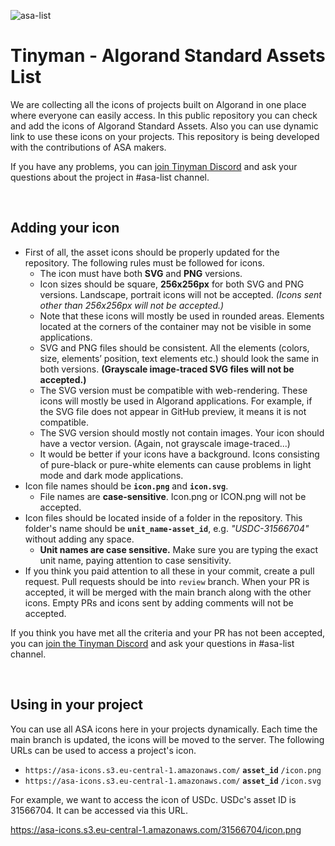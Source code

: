 ![asa-list](https://user-images.githubusercontent.com/64005663/151940730-7aec2e05-c4f5-42af-ada3-b35c614826fd.png)

# Tinyman - Algorand Standard Assets List

We are collecting all the icons of projects built on Algorand in one place where everyone can easily access. In this public repository you can check and add the icons of Algorand Standard Assets. Also you can use dynamic link to use these icons on your projects. This repository is being developed with the contributions of ASA makers.

If you have any problems, you can [join Tinyman Discord](https://discord.com/invite/wvHnAdmEv6) and ask your questions about the project in #asa-list channel.

&nbsp;

## Adding your icon

-   First of all, the asset icons should be properly updated for the repository. The following rules must be followed for icons.
    -   The icon must have both **SVG** and **PNG** versions.
    -   Icon sizes should be square, **256x256px** for both SVG and PNG versions. Landscape, portrait icons will not be accepted. *(Icons sent other than 256x256px will not be accepted.)*
    -   Note that these icons will mostly be used in rounded areas. Elements located at the corners of the container may not be visible in some applications.
    -   SVG and PNG files should be consistent. All the elements (colors, size, elements’ position, text elements etc.) should look the same in both versions. **(Grayscale image-traced SVG files will not be accepted.)**
    -   The SVG version must be compatible with web-rendering. These icons will mostly be used in Algorand applications. For example, if the SVG file does not appear in GitHub preview, it means it is not compatible.
    -   The SVG version should mostly not contain images. Your icon should have a vector version. (Again, not grayscale image-traced...)
    -   It would be better if your icons have a background. Icons consisting of pure-black or pure-white elements can cause problems in light mode and dark mode applications.
-   Icon file names should be **`icon.png`** and **`icon.svg`**.
    -   File names are **case-sensitive**. Icon.png or ICON.png will not be accepted.
-   Icon files should be located inside of a folder in the repository. This folder's name should be **`unit_name-asset_id`**, e.g. *"USDC-31566704"* without adding any space.
    -   **Unit names are case sensitive.** Make sure you are typing the exact unit name, paying attention to case sensitivity.
-   If you think you paid attention to all these in your commit, create a pull request. Pull requests should be into `review` branch. When your PR is accepted, it will be merged with the main branch along with the other icons. Empty PRs and icons sent by adding comments will not be accepted.

If you think you have met all the criteria and your PR has not been accepted, you can [join the Tinyman Discord](https://discord.gg/wvHnAdmEv6) and ask your questions in #asa-list channel.

&nbsp;

## Using in your project

You can use all ASA icons here in your projects dynamically. Each time the main branch is updated, the icons will be moved to the server. The following URLs can be used to access a project's icon.

 - `https://asa-icons.s3.eu-central-1.amazonaws.com/` **`asset_id`** `/icon.png`
 - `https://asa-icons.s3.eu-central-1.amazonaws.com/` **`asset_id`** `/icon.svg`

For example, we want to access the icon of USDc.  USDc's asset ID is 31566704. It can be accessed via this URL.

https://asa-icons.s3.eu-central-1.amazonaws.com/31566704/icon.png
